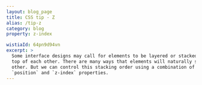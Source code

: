 ```yaml
---
layout: blog_page
title: CSS tip - Z
alias: /tip-z
category: blog
property: z-index

wistiaId: 64pn9d94vn 
excerpt: >
  Some interface designs may call for elements to be layered or stacked on
  top of each other. There are many ways that elements will naturally stack on top of each
  other. But we can control this stacking order using a combination of the
  `position` and `z-index` properties.
---
```


